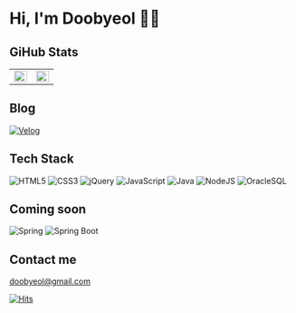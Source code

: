 # Hi, I'm Doobyeol 👋🏻

## GiHub Stats

<p align="center">
  <table>
    <tr>
      <td align="top" width="50%">
      <img src="https://github-readme-stats.vercel.app/api?username=doobyeol&count_private=true&show_icons=true&theme=buefy&hide_border=true" align="left" style="width: 100%" />
      </td>
      <td align="top" width="50%">
        <img src="https://github-readme-stats.vercel.app/api/top-langs/?username=doobyeol&hide=jupyter%20notebook&layout=compact&hide_border=true" align="left" style="width: 100%" />
      </td>
    </tr>
  </table>
</p>


## Blog

[![Velog](https://img.shields.io/badge/Velog-11B48A.svg?style=for-the-badge&logo=Vimeo&logoColor=white)](https://velog.io/@doobyeol)


## Tech Stack

![HTML5](https://img.shields.io/badge/HTML5-E34F26.svg?style=for-the-badge&logo=HTML5&logoColor=white)
![CSS3](https://img.shields.io/badge/CSS3-1572B6.svg?style=for-the-badge&logo=css3&logoColor=white)
![jQuery](https://img.shields.io/badge/jQuery-F7DF1E.svg?style=for-the-badge&logo=jQuery&logoColor=black)
![JavaScript](https://img.shields.io/badge/javascript-%23323330.svg?style=for-the-badge&logo=javascript&logoColor=%23F7DF1E)
![Java](https://img.shields.io/badge/java-007396.svg?style=for-the-badge&logo=java&logoColor=white)
![NodeJS](https://img.shields.io/badge/node.js-6DA55F?style=for-the-badge&logo=node.js&logoColor=white)
![OracleSQL](https://img.shields.io/badge/oracle-F80000.svg?style=for-the-badge&logo=oracle&logoColor=white)


## Coming soon

![Spring](https://img.shields.io/badge/spring-6DB33F.svg?style=for-the-badge&logo=spring&logoColor=white)
![Spring Boot](https://img.shields.io/badge/SpringBoot-6DB33F.svg?style=for-the-badge&logo=SpringBoot&logoColor=white)


## Contact me

doobyeol@gmail.com



[![Hits](https://hits.seeyoufarm.com/api/count/incr/badge.svg?url=https%3A%2F%2Fgithub.com%2Fdoobyeol%2Fhit-counter&count_bg=%23CACED5&title_bg=%2335343D&icon=github.svg&icon_color=%23FFFFFF&title=hits&edge_flat=false)](https://github.com/doobyeol/doobyeol)

